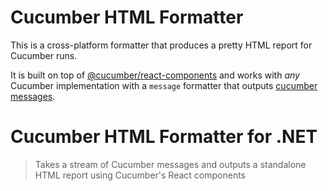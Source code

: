 # Cucumber HTML Formatter

This is a cross-platform formatter that produces a pretty HTML report for Cucumber runs.

It is built on top of [@cucumber/react-components](https://github.com/cucumber/react-components) and works with *any*
Cucumber implementation with a `message` formatter that outputs [cucumber messages](https://github.com/cucumber/common/tree/main/messages).


# Cucumber HTML Formatter for .NET

> Takes a stream of Cucumber messages and outputs a standalone HTML report using Cucumber's React components